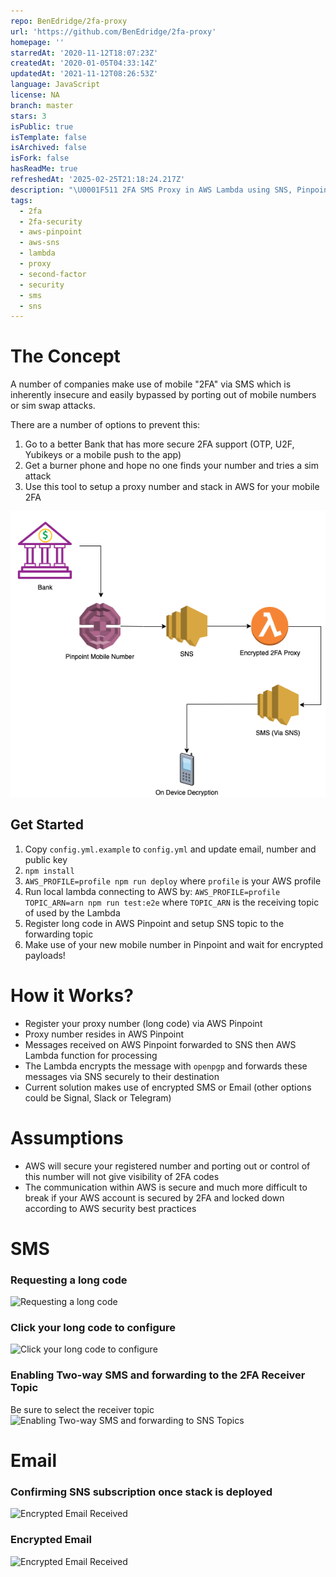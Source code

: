 ```yaml
---
repo: BenEdridge/2fa-proxy
url: 'https://github.com/BenEdridge/2fa-proxy'
homepage: ''
starredAt: '2020-11-12T18:07:23Z'
createdAt: '2020-01-05T04:33:14Z'
updatedAt: '2021-11-12T08:26:53Z'
language: JavaScript
license: NA
branch: master
stars: 3
isPublic: true
isTemplate: false
isArchived: false
isFork: false
hasReadMe: true
refreshedAt: '2025-02-25T21:18:24.217Z'
description: "\U0001F511 2FA SMS Proxy in AWS Lambda using SNS, Pinpoint and serverless.com"
tags:
  - 2fa
  - 2fa-security
  - aws-pinpoint
  - aws-sns
  - lambda
  - proxy
  - second-factor
  - security
  - sms
  - sns
---
```


# The Concept

A number of companies make use of mobile "2FA" via SMS which is inherently insecure and easily bypassed by porting out of mobile numbers or sim swap attacks. 

There are a number of options to prevent this:
1. Go to a better Bank that has more secure 2FA support (OTP, U2F, Yubikeys or a mobile push to the app)
2. Get a burner phone and hope no one finds your number and tries a sim attack
3. Use this tool to setup a proxy number and stack in AWS for your mobile 2FA

![AWS Infrastructure](https://github.com/BenEdridge/2fa-proxy/raw/master/structure.png)

## Get Started

1. Copy `config.yml.example` to `config.yml` and update email, number and public key
2. `npm install`
3. `AWS_PROFILE=profile npm run deploy` where `profile` is your AWS profile
4. Run local lambda connecting to AWS by: `AWS_PROFILE=profile TOPIC_ARN=arn npm run test:e2e` where `TOPIC_ARN` is the receiving topic of used by the Lambda
5. Register long code in AWS Pinpoint and setup SNS topic to the forwarding topic
6. Make use of your new mobile number in Pinpoint and wait for encrypted payloads!

# How it Works?

- Register your proxy number (long code) via AWS Pinpoint
- Proxy number resides in AWS Pinpoint 
- Messages received on AWS Pinpoint forwarded to SNS then AWS Lambda function for processing
- The Lambda encrypts the message with `openpgp` and forwards these messages via SNS securely to their destination
- Current solution makes use of encrypted SMS or Email (other options could be Signal, Slack or Telegram)

# Assumptions

- AWS will secure your registered number and porting out or control of this number will not give visibility of 2FA codes
- The communication within AWS is secure and much more difficult to break if your AWS account is secured by 2FA and locked down according to AWS security best practices

# SMS

### Requesting a long code
![Requesting a long code](./images/RequestLongCode.png)

### Click your long code to configure
![Click your long code to configure](./images/SmsAndVoice.png)

### Enabling Two-way SMS and forwarding to the 2FA Receiver Topic
Be sure to select the receiver topic
![Enabling Two-way SMS and forwarding to SNS Topics](./images/2WaySMS.png)

# Email

### Confirming SNS subscription once stack is deployed 
![Encrypted Email Received](./images/SubscriptionConfirmation.png)

### Encrypted Email
![Encrypted Email Received](./images/EncryptedEmail.png)

